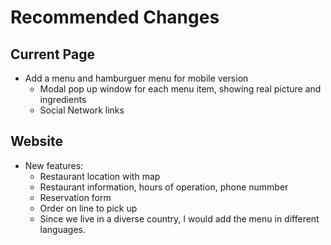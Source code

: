 # Recommended Changes

## Current Page

- Add a menu and hamburguer menu for mobile version
  - Modal pop up window for each menu item, showing real picture and ingredients
  - Social Network links

## Website

- New features:
  - Restaurant location with map
  - Restaurant information, hours of operation, phone nummber
  - Reservation form
  - Order on line to pick up
  - Since we live in a diverse country, I would add the menu in different languages.
